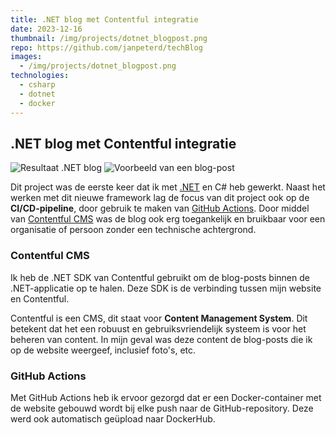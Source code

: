 ```yaml
---
title: .NET blog met Contentful integratie
date: 2023-12-16
thumbnail: /img/projects/dotnet_blogpost.png
repo: https://github.com/janpeterd/techBlog
images:
  - /img/projects/dotnet_blogpost.png
technologies:
  - csharp
  - dotnet
  - docker
---
```


## .NET blog met Contentful integratie

![Resultaat .NET blog](/img/projects/dotnet_blog.png)
![Voorbeeld van een blog-post](/img/projects/dotnet_blogpost.png)

Dit project was de eerste keer dat ik met [.NET](https://nl.wikipedia.org/wiki/.NET) en C# heb gewerkt.
Naast het werken met dit nieuwe framework lag de focus van dit project ook op de **CI/CD-pipeline**, door gebruik te maken van [GitHub Actions](https://docs.github.com/en/actions).
Door middel van [Contentful CMS](https://www.contentful.com/) was de blog ook erg toegankelijk en bruikbaar voor een organisatie of persoon zonder een technische achtergrond.

### Contentful CMS

Ik heb de .NET SDK van Contentful gebruikt om de blog-posts binnen de .NET-applicatie op te halen.
Deze SDK is de verbinding tussen mijn website en Contentful.

Contentful is een CMS, dit staat voor **Content Management System**.
Dit betekent dat het een robuust en gebruiksvriendelijk systeem is voor het beheren van content.
In mijn geval was deze content de blog-posts die ik op de website weergeef, inclusief foto's, etc.

### GitHub Actions

Met GitHub Actions heb ik ervoor gezorgd dat er een Docker-container met de website gebouwd wordt bij elke push naar de GitHub-repository.
Deze werd ook automatisch geüpload naar DockerHub.
